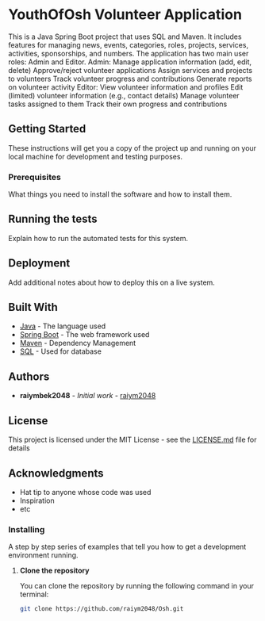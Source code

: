 # YouthOfOsh Volunteer Application

This is a Java Spring Boot project that uses SQL and Maven. It includes features for managing news, events, categories, roles, projects, services, activities, sponsorships, and numbers. The application has two main user roles: Admin and Editor.
Admin:
Manage application information (add, edit, delete)
Approve/reject volunteer applications
Assign services and projects to volunteers
Track volunteer progress and contributions
Generate reports on volunteer activity
Editor:
View volunteer information and profiles
Edit (limited) volunteer information (e.g., contact details)
Manage volunteer tasks assigned to them
Track their own progress and contributions
## Getting Started

These instructions will get you a copy of the project up and running on your local machine for development and testing purposes.

### Prerequisites

What things you need to install the software and how to install them.
 
   
## Running the tests

Explain how to run the automated tests for this system.

## Deployment

Add additional notes about how to deploy this on a live system.

## Built With

* [Java](https://www.java.com) - The language used
* [Spring Boot](https://spring.io/projects/spring-boot) - The web framework used
* [Maven](https://maven.apache.org/) - Dependency Management
* [SQL](https://www.mysql.com/) - Used for database

## Authors

* **raiymbek2048** - *Initial work* - [raiym2048](https://github.com/raiym2048)

## License

This project is licensed under the MIT License - see the [LICENSE.md](LICENSE.md) file for details

## Acknowledgments

* Hat tip to anyone whose code was used
* Inspiration
* etc
### Installing

A step by step series of examples that tell you how to get a development environment running.

1. **Clone the repository**

   You can clone the repository by running the following command in your terminal:
   

   ```bash
   git clone https://github.com/raiym2048/Osh.git
      
